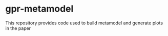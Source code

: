 # gpr-metamodel
This repository provides code used to build metamodel and generate plots in the paper
